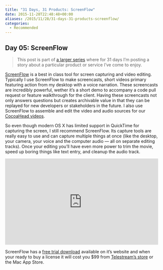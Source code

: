 ```yaml
---
title: "31 Days, 31 Products: ScreenFlow"
date: 2015-11-28T22:48:48+00:00
aliases: /2015/11/28/31-days-31-products-screenflow/
categories:
  - Recommended
---
```


## Day 05: ScreenFlow

> This post is part of [a larger series][1] where for 31 days I&#8217;m posting a story about a particular product or service I&#8217;ve come to enjoy.

[ScreenFlow][2] is a best in class tool for screen capturing and video editing. Typically I use ScreenFlow to make screencasts, short videos primary featuring action from my desktop with a voice narration. These screencasts are incredibly powerful, wether it&#8217;s a short demo to accompany a code pull request or feature walkthrough for the client. Having these screencasts not only answers questions but creates archivable value in that they can be replayed for new developers or stakeholders in the future. I also use ScreenFlow to assemble and edit the video and audio sources for our [CocoaHead videos][3].

So even though modern OS X has limited support in QuickTime for capturing the screen, I still recommend ScreenFlow. Its capture tools are really easy to use and can capture multiple things at once (like the desktop, your camera, your voice and the computer audio &#8212; all on separate editing tracks). Once your editing you&#8217;ll have even more power to trim the movie, speed up boring things like text entry, and cleanup the audio track.

<iframe src="https://player.vimeo.com/video/111041130?title=0&#038;byline=0&#038;portrait=0" width="500" height="281" frameborder="0" webkitallowfullscreen mozallowfullscreen allowfullscreen></iframe>

ScreenFlow has a [free trial download][4] available on it&#8217;s website and when your ready to buy a license it will cost you $99 from [Telestream&#8217;s store][5] or the Mac App Store.

[1]: http://mikezornek.com/2015/11/24/31-days-31-products-launch-post/
[2]: http://www.telestream.net/screenflow/
[3]: https://vimeo.com/phillycocoa
[4]: http://www.telestream.net/controls/screenflow/download-screenflow.htm
[5]: http://www.telestream.net/purchase/store.htm
